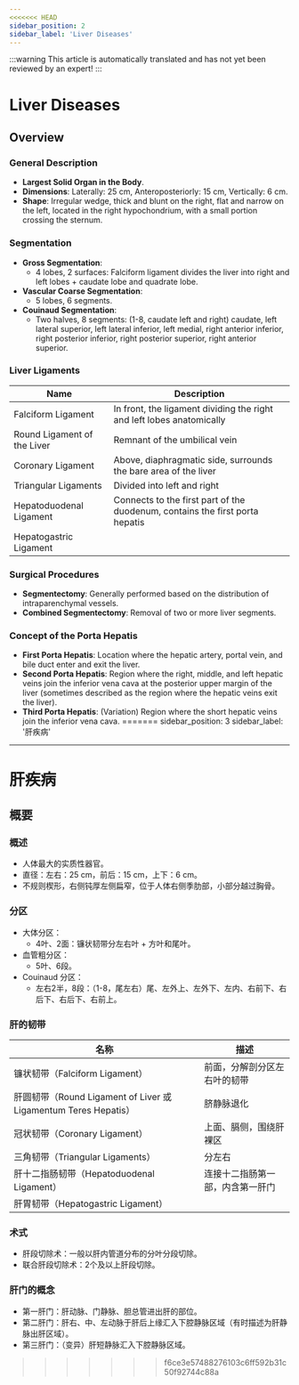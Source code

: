 ```yaml
---
<<<<<<< HEAD
sidebar_position: 2
sidebar_label: 'Liver Diseases'
---
```


:::warning
This article is automatically translated and has not yet been reviewed by an expert!
:::

# Liver Diseases

## Overview

### General Description

- **Largest Solid Organ in the Body**.
- **Dimensions**: Laterally: 25 cm, Anteroposteriorly: 15 cm, Vertically: 6 cm.
- **Shape**: Irregular wedge, thick and blunt on the right, flat and narrow on the left, located in the right hypochondrium, with a small portion crossing the sternum.

### Segmentation

- **Gross Segmentation**:
  - 4 lobes, 2 surfaces: Falciform ligament divides the liver into right and left lobes + caudate lobe and quadrate lobe.
- **Vascular Coarse Segmentation**:
  - 5 lobes, 6 segments.
- **Couinaud Segmentation**:
  - Two halves, 8 segments: (1-8, caudate left and right) caudate, left lateral superior, left lateral inferior, left medial, right anterior inferior, right posterior inferior, right posterior superior, right anterior superior.

### Liver Ligaments

| Name                        | Description                                                                  |
|-----------------------------|------------------------------------------------------------------------------|
| Falciform Ligament          | In front, the ligament dividing the right and left lobes anatomically        |
| Round Ligament of the Liver | Remnant of the umbilical vein                                                |
| Coronary Ligament           | Above, diaphragmatic side, surrounds the bare area of the liver              |
| Triangular Ligaments        | Divided into left and right                                                  |
| Hepatoduodenal Ligament     | Connects to the first part of the duodenum, contains the first porta hepatis |
| Hepatogastric Ligament      |                                                                              |

### Surgical Procedures

- **Segmentectomy**: Generally performed based on the distribution of intraparenchymal vessels.
- **Combined Segmentectomy**: Removal of two or more liver segments.

### Concept of the Porta Hepatis

- **First Porta Hepatis**: Location where the hepatic artery, portal vein, and bile duct enter and exit the liver.
- **Second Porta Hepatis**: Region where the right, middle, and left hepatic veins join the inferior vena cava at the posterior upper margin of the liver (sometimes described as the region where the hepatic veins exit the liver).
- **Third Porta Hepatis**: (Variation) Region where the short hepatic veins join the inferior vena cava.
=======
sidebar_position: 3
sidebar_label: '肝疾病'
---

# 肝疾病

## 概要

### 概述

- 人体最大的实质性器官。
- 直径：左右：25 cm，前后：15 cm，上下：6 cm。
- 不规则楔形，右侧钝厚左侧扁窄，位于人体右侧季肋部，小部分越过胸骨。

### 分区

- 大体分区：
  - 4叶、2面：镰状韧带分左右叶 + 方叶和尾叶。
- 血管粗分区：
  - 5叶、6段。
- Couinaud 分区：
  - 左右2半，8段：（1-8，尾左右）尾、左外上、左外下、左内、右前下、右后下、右后下、右前上。

### 肝的韧带

| 名称                                                       | 描述               |
|----------------------------------------------------------|------------------|
| 镰状韧带（Falciform Ligament）                                 | 前面，分解剖分区左右叶的韧带   |
| 肝圆韧带（Round Ligament of Liver 或 Ligamentum Teres Hepatis） | 脐静脉退化            |
| 冠状韧带（Coronary Ligament）                                  | 上面、膈侧，围绕肝裸区      |
| 三角韧带（Triangular Ligaments）                               | 分左右              |
| 肝十二指肠韧带（Hepatoduodenal Ligament）                         | 连接十二指肠第一部，内含第一肝门 |
| 肝胃韧带（Hepatogastric Ligament）                             |                  |


### 术式

- 肝段切除术：一般以肝内管道分布的分叶分段切除。
- 联合肝段切除术：2个及以上肝段切除。

### 肝门的概念

- 第一肝门：肝动脉、门静脉、胆总管进出肝的部位。
- 第二肝门：肝右、中、左动脉于肝后上缘汇入下腔静脉区域（有时描述为肝静脉出肝区域）。
- 第三肝门：（变异）肝短静脉汇入下腔静脉区域。
>>>>>>> f6ce3e57488276103c6ff592b31c50f92744c88a
